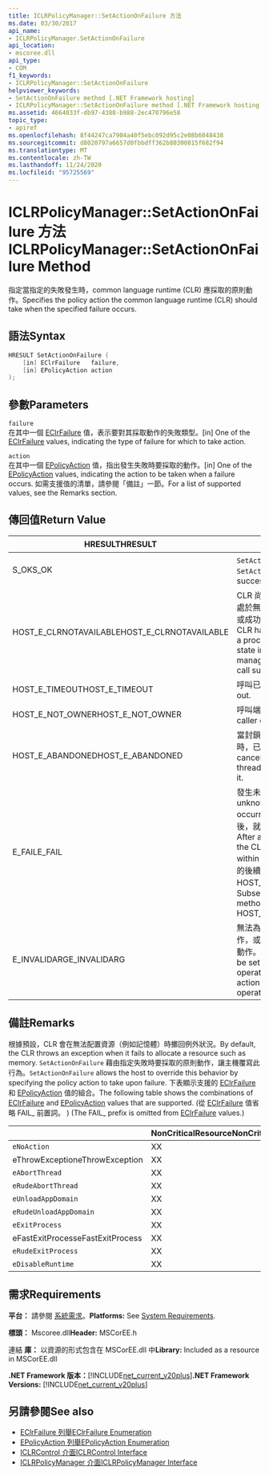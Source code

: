 ```yaml
---
title: ICLRPolicyManager::SetActionOnFailure 方法
ms.date: 03/30/2017
api_name:
- ICLRPolicyManager.SetActionOnFailure
api_location:
- mscoree.dll
api_type:
- COM
f1_keywords:
- ICLRPolicyManager::SetActionOnFailure
helpviewer_keywords:
- SetActionOnFailure method [.NET Framework hosting]
- ICLRPolicyManager::SetActionOnFailure method [.NET Framework hosting]
ms.assetid: 4664033f-db97-4388-b988-2ec470796e58
topic_type:
- apiref
ms.openlocfilehash: 8f44247ca7904a40f5ebc092d95c2e08b6048438
ms.sourcegitcommit: d8020797a6657d0fbbdff362b80300815f682f94
ms.translationtype: MT
ms.contentlocale: zh-TW
ms.lasthandoff: 11/24/2020
ms.locfileid: "95725569"
---
```

# <a name="iclrpolicymanagersetactiononfailure-method"></a><span data-ttu-id="95c96-102">ICLRPolicyManager::SetActionOnFailure 方法</span><span class="sxs-lookup"><span data-stu-id="95c96-102">ICLRPolicyManager::SetActionOnFailure Method</span></span>

<span data-ttu-id="95c96-103">指定當指定的失敗發生時，common language runtime (CLR) 應採取的原則動作。</span><span class="sxs-lookup"><span data-stu-id="95c96-103">Specifies the policy action the common language runtime (CLR) should take when the specified failure occurs.</span></span>  
  
## <a name="syntax"></a><span data-ttu-id="95c96-104">語法</span><span class="sxs-lookup"><span data-stu-id="95c96-104">Syntax</span></span>  
  
```cpp  
HRESULT SetActionOnFailure (  
    [in] EClrFailure   failure,  
    [in] EPolicyAction action  
);  
```  
  
## <a name="parameters"></a><span data-ttu-id="95c96-105">參數</span><span class="sxs-lookup"><span data-stu-id="95c96-105">Parameters</span></span>  

 `failure`  
 <span data-ttu-id="95c96-106">在其中一個 [EClrFailure](eclrfailure-enumeration.md) 值，表示要對其採取動作的失敗類型。</span><span class="sxs-lookup"><span data-stu-id="95c96-106">[in] One of the [EClrFailure](eclrfailure-enumeration.md) values, indicating the type of failure for which to take action.</span></span>  
  
 `action`  
 <span data-ttu-id="95c96-107">在其中一個 [EPolicyAction](epolicyaction-enumeration.md) 值，指出發生失敗時要採取的動作。</span><span class="sxs-lookup"><span data-stu-id="95c96-107">[in] One of the [EPolicyAction](epolicyaction-enumeration.md) values, indicating the action to be taken when a failure occurs.</span></span> <span data-ttu-id="95c96-108">如需支援值的清單，請參閱「備註」一節。</span><span class="sxs-lookup"><span data-stu-id="95c96-108">For a list of supported values, see the Remarks section.</span></span>  
  
## <a name="return-value"></a><span data-ttu-id="95c96-109">傳回值</span><span class="sxs-lookup"><span data-stu-id="95c96-109">Return Value</span></span>  
  
|<span data-ttu-id="95c96-110">HRESULT</span><span class="sxs-lookup"><span data-stu-id="95c96-110">HRESULT</span></span>|<span data-ttu-id="95c96-111">描述</span><span class="sxs-lookup"><span data-stu-id="95c96-111">Description</span></span>|  
|-------------|-----------------|  
|<span data-ttu-id="95c96-112">S_OK</span><span class="sxs-lookup"><span data-stu-id="95c96-112">S_OK</span></span>|<span data-ttu-id="95c96-113">`SetActionOnFailure` 傳回成功。</span><span class="sxs-lookup"><span data-stu-id="95c96-113">`SetActionOnFailure` returned successfully.</span></span>|  
|<span data-ttu-id="95c96-114">HOST_E_CLRNOTAVAILABLE</span><span class="sxs-lookup"><span data-stu-id="95c96-114">HOST_E_CLRNOTAVAILABLE</span></span>|<span data-ttu-id="95c96-115">CLR 尚未載入至進程，或 CLR 處於無法執行 managed 程式碼或成功處理呼叫的狀態。</span><span class="sxs-lookup"><span data-stu-id="95c96-115">The CLR has not been loaded into a process, or the CLR is in a state in which it cannot run managed code or process the call successfully.</span></span>|  
|<span data-ttu-id="95c96-116">HOST_E_TIMEOUT</span><span class="sxs-lookup"><span data-stu-id="95c96-116">HOST_E_TIMEOUT</span></span>|<span data-ttu-id="95c96-117">呼叫已超時。</span><span class="sxs-lookup"><span data-stu-id="95c96-117">The call timed out.</span></span>|  
|<span data-ttu-id="95c96-118">HOST_E_NOT_OWNER</span><span class="sxs-lookup"><span data-stu-id="95c96-118">HOST_E_NOT_OWNER</span></span>|<span data-ttu-id="95c96-119">呼叫端沒有擁有鎖定。</span><span class="sxs-lookup"><span data-stu-id="95c96-119">The caller does not own the lock.</span></span>|  
|<span data-ttu-id="95c96-120">HOST_E_ABANDONED</span><span class="sxs-lookup"><span data-stu-id="95c96-120">HOST_E_ABANDONED</span></span>|<span data-ttu-id="95c96-121">當封鎖的執行緒或光纖正在等候時，已取消事件。</span><span class="sxs-lookup"><span data-stu-id="95c96-121">An event was canceled while a blocked thread or fiber was waiting on it.</span></span>|  
|<span data-ttu-id="95c96-122">E_FAIL</span><span class="sxs-lookup"><span data-stu-id="95c96-122">E_FAIL</span></span>|<span data-ttu-id="95c96-123">發生未知的嚴重失敗。</span><span class="sxs-lookup"><span data-stu-id="95c96-123">An unknown catastrophic failure occurred.</span></span> <span data-ttu-id="95c96-124">在方法傳回 E_FAIL 之後，就無法在進程中使用 CLR。</span><span class="sxs-lookup"><span data-stu-id="95c96-124">After a method returns E_FAIL, the CLR is no longer usable within the process.</span></span> <span data-ttu-id="95c96-125">對裝載方法的後續呼叫會傳回 HOST_E_CLRNOTAVAILABLE。</span><span class="sxs-lookup"><span data-stu-id="95c96-125">Subsequent calls to hosting methods return HOST_E_CLRNOTAVAILABLE.</span></span>|  
|<span data-ttu-id="95c96-126">E_INVALIDARG</span><span class="sxs-lookup"><span data-stu-id="95c96-126">E_INVALIDARG</span></span>|<span data-ttu-id="95c96-127">無法為指定的作業設定原則動作，或為作業指定了不正確原則動作。</span><span class="sxs-lookup"><span data-stu-id="95c96-127">A policy action cannot be set for the specified operation, or an invalid policy action was specified for the operation.</span></span>|  
  
## <a name="remarks"></a><span data-ttu-id="95c96-128">備註</span><span class="sxs-lookup"><span data-stu-id="95c96-128">Remarks</span></span>  

 <span data-ttu-id="95c96-129">根據預設，CLR 會在無法配置資源（例如記憶體）時擲回例外狀況。</span><span class="sxs-lookup"><span data-stu-id="95c96-129">By default, the CLR throws an exception when it fails to allocate a resource such as memory.</span></span> <span data-ttu-id="95c96-130">`SetActionOnFailure` 藉由指定失敗時要採取的原則動作，讓主機覆寫此行為。</span><span class="sxs-lookup"><span data-stu-id="95c96-130">`SetActionOnFailure` allows the host to override this behavior by specifying the policy action to take upon failure.</span></span> <span data-ttu-id="95c96-131">下表顯示支援的 [EClrFailure](eclrfailure-enumeration.md) 和 [EPolicyAction](epolicyaction-enumeration.md) 值的組合。</span><span class="sxs-lookup"><span data-stu-id="95c96-131">The following table shows the combinations of [EClrFailure](eclrfailure-enumeration.md) and [EPolicyAction](epolicyaction-enumeration.md) values that are supported.</span></span> <span data-ttu-id="95c96-132"> (從 [EClrFailure](eclrfailure-enumeration.md) 值省略 FAIL_ 前置詞。 ) </span><span class="sxs-lookup"><span data-stu-id="95c96-132">(The FAIL_ prefix is omitted from [EClrFailure](eclrfailure-enumeration.md) values.)</span></span>  
  
||<span data-ttu-id="95c96-133">NonCriticalResource</span><span class="sxs-lookup"><span data-stu-id="95c96-133">NonCriticalResource</span></span>|<span data-ttu-id="95c96-134">CriticalResource</span><span class="sxs-lookup"><span data-stu-id="95c96-134">CriticalResource</span></span>|<span data-ttu-id="95c96-135">FatalRuntime</span><span class="sxs-lookup"><span data-stu-id="95c96-135">FatalRuntime</span></span>|<span data-ttu-id="95c96-136">OrphanedLock</span><span class="sxs-lookup"><span data-stu-id="95c96-136">OrphanedLock</span></span>|<span data-ttu-id="95c96-137">StackOverflow</span><span class="sxs-lookup"><span data-stu-id="95c96-137">StackOverflow</span></span>|<span data-ttu-id="95c96-138">AccessViolation</span><span class="sxs-lookup"><span data-stu-id="95c96-138">AccessViolation</span></span>|<span data-ttu-id="95c96-139">CodeContract</span><span class="sxs-lookup"><span data-stu-id="95c96-139">CodeContract</span></span>|  
|-|-------------------------|----------------------|------------------|------------------|-------------------|---------------------|------------------|  
|`eNoAction`|<span data-ttu-id="95c96-140">X</span><span class="sxs-lookup"><span data-stu-id="95c96-140">X</span></span>|<span data-ttu-id="95c96-141">X</span><span class="sxs-lookup"><span data-stu-id="95c96-141">X</span></span>||||<span data-ttu-id="95c96-142">N/A</span><span class="sxs-lookup"><span data-stu-id="95c96-142">N/A</span></span>||  
|<span data-ttu-id="95c96-143">eThrowException</span><span class="sxs-lookup"><span data-stu-id="95c96-143">eThrowException</span></span>|<span data-ttu-id="95c96-144">X</span><span class="sxs-lookup"><span data-stu-id="95c96-144">X</span></span>|<span data-ttu-id="95c96-145">X</span><span class="sxs-lookup"><span data-stu-id="95c96-145">X</span></span>||||<span data-ttu-id="95c96-146">N/A</span><span class="sxs-lookup"><span data-stu-id="95c96-146">N/A</span></span>||  
|`eAbortThread`|<span data-ttu-id="95c96-147">X</span><span class="sxs-lookup"><span data-stu-id="95c96-147">X</span></span>|<span data-ttu-id="95c96-148">X</span><span class="sxs-lookup"><span data-stu-id="95c96-148">X</span></span>||||<span data-ttu-id="95c96-149">N/A</span><span class="sxs-lookup"><span data-stu-id="95c96-149">N/A</span></span>|<span data-ttu-id="95c96-150">X</span><span class="sxs-lookup"><span data-stu-id="95c96-150">X</span></span>|  
|`eRudeAbortThread`|<span data-ttu-id="95c96-151">X</span><span class="sxs-lookup"><span data-stu-id="95c96-151">X</span></span>|<span data-ttu-id="95c96-152">X</span><span class="sxs-lookup"><span data-stu-id="95c96-152">X</span></span>||||<span data-ttu-id="95c96-153">N/A</span><span class="sxs-lookup"><span data-stu-id="95c96-153">N/A</span></span>|<span data-ttu-id="95c96-154">X</span><span class="sxs-lookup"><span data-stu-id="95c96-154">X</span></span>|  
|`eUnloadAppDomain`|<span data-ttu-id="95c96-155">X</span><span class="sxs-lookup"><span data-stu-id="95c96-155">X</span></span>|<span data-ttu-id="95c96-156">X</span><span class="sxs-lookup"><span data-stu-id="95c96-156">X</span></span>||<span data-ttu-id="95c96-157">X</span><span class="sxs-lookup"><span data-stu-id="95c96-157">X</span></span>||<span data-ttu-id="95c96-158">N/A</span><span class="sxs-lookup"><span data-stu-id="95c96-158">N/A</span></span>|<span data-ttu-id="95c96-159">X</span><span class="sxs-lookup"><span data-stu-id="95c96-159">X</span></span>|  
|`eRudeUnloadAppDomain`|<span data-ttu-id="95c96-160">X</span><span class="sxs-lookup"><span data-stu-id="95c96-160">X</span></span>|<span data-ttu-id="95c96-161">X</span><span class="sxs-lookup"><span data-stu-id="95c96-161">X</span></span>||<span data-ttu-id="95c96-162">X</span><span class="sxs-lookup"><span data-stu-id="95c96-162">X</span></span>|<span data-ttu-id="95c96-163">X</span><span class="sxs-lookup"><span data-stu-id="95c96-163">X</span></span>|<span data-ttu-id="95c96-164">N/A</span><span class="sxs-lookup"><span data-stu-id="95c96-164">N/A</span></span>|<span data-ttu-id="95c96-165">X</span><span class="sxs-lookup"><span data-stu-id="95c96-165">X</span></span>|  
|`eExitProcess`|<span data-ttu-id="95c96-166">X</span><span class="sxs-lookup"><span data-stu-id="95c96-166">X</span></span>|<span data-ttu-id="95c96-167">X</span><span class="sxs-lookup"><span data-stu-id="95c96-167">X</span></span>||<span data-ttu-id="95c96-168">X</span><span class="sxs-lookup"><span data-stu-id="95c96-168">X</span></span>|<span data-ttu-id="95c96-169">X</span><span class="sxs-lookup"><span data-stu-id="95c96-169">X</span></span>|<span data-ttu-id="95c96-170">N/A</span><span class="sxs-lookup"><span data-stu-id="95c96-170">N/A</span></span>|<span data-ttu-id="95c96-171">X</span><span class="sxs-lookup"><span data-stu-id="95c96-171">X</span></span>|  
|<span data-ttu-id="95c96-172">eFastExitProcess</span><span class="sxs-lookup"><span data-stu-id="95c96-172">eFastExitProcess</span></span>|<span data-ttu-id="95c96-173">X</span><span class="sxs-lookup"><span data-stu-id="95c96-173">X</span></span>|<span data-ttu-id="95c96-174">X</span><span class="sxs-lookup"><span data-stu-id="95c96-174">X</span></span>||<span data-ttu-id="95c96-175">X</span><span class="sxs-lookup"><span data-stu-id="95c96-175">X</span></span>|<span data-ttu-id="95c96-176">X</span><span class="sxs-lookup"><span data-stu-id="95c96-176">X</span></span>|<span data-ttu-id="95c96-177">N/A</span><span class="sxs-lookup"><span data-stu-id="95c96-177">N/A</span></span>||  
|`eRudeExitProcess`|<span data-ttu-id="95c96-178">X</span><span class="sxs-lookup"><span data-stu-id="95c96-178">X</span></span>|<span data-ttu-id="95c96-179">X</span><span class="sxs-lookup"><span data-stu-id="95c96-179">X</span></span>|<span data-ttu-id="95c96-180">X</span><span class="sxs-lookup"><span data-stu-id="95c96-180">X</span></span>|<span data-ttu-id="95c96-181">X</span><span class="sxs-lookup"><span data-stu-id="95c96-181">X</span></span>|<span data-ttu-id="95c96-182">X</span><span class="sxs-lookup"><span data-stu-id="95c96-182">X</span></span>|<span data-ttu-id="95c96-183">N/A</span><span class="sxs-lookup"><span data-stu-id="95c96-183">N/A</span></span>||  
|`eDisableRuntime`|<span data-ttu-id="95c96-184">X</span><span class="sxs-lookup"><span data-stu-id="95c96-184">X</span></span>|<span data-ttu-id="95c96-185">X</span><span class="sxs-lookup"><span data-stu-id="95c96-185">X</span></span>|<span data-ttu-id="95c96-186">X</span><span class="sxs-lookup"><span data-stu-id="95c96-186">X</span></span>|<span data-ttu-id="95c96-187">X</span><span class="sxs-lookup"><span data-stu-id="95c96-187">X</span></span>|<span data-ttu-id="95c96-188">X</span><span class="sxs-lookup"><span data-stu-id="95c96-188">X</span></span>|<span data-ttu-id="95c96-189">N/A</span><span class="sxs-lookup"><span data-stu-id="95c96-189">N/A</span></span>||  
  
## <a name="requirements"></a><span data-ttu-id="95c96-190">需求</span><span class="sxs-lookup"><span data-stu-id="95c96-190">Requirements</span></span>  

 <span data-ttu-id="95c96-191">**平台：** 請參閱 [系統需求](../../get-started/system-requirements.md)。</span><span class="sxs-lookup"><span data-stu-id="95c96-191">**Platforms:** See [System Requirements](../../get-started/system-requirements.md).</span></span>  
  
 <span data-ttu-id="95c96-192">**標頭：** Mscoree.dll</span><span class="sxs-lookup"><span data-stu-id="95c96-192">**Header:** MSCorEE.h</span></span>  
  
 <span data-ttu-id="95c96-193">連結 **庫：** 以資源的形式包含在 MSCorEE.dll 中</span><span class="sxs-lookup"><span data-stu-id="95c96-193">**Library:** Included as a resource in MSCorEE.dll</span></span>  
  
 <span data-ttu-id="95c96-194">**.NET Framework 版本：**[!INCLUDE[net_current_v20plus](../../../../includes/net-current-v20plus-md.md)]</span><span class="sxs-lookup"><span data-stu-id="95c96-194">**.NET Framework Versions:** [!INCLUDE[net_current_v20plus](../../../../includes/net-current-v20plus-md.md)]</span></span>  
  
## <a name="see-also"></a><span data-ttu-id="95c96-195">另請參閱</span><span class="sxs-lookup"><span data-stu-id="95c96-195">See also</span></span>

- [<span data-ttu-id="95c96-196">EClrFailure 列舉</span><span class="sxs-lookup"><span data-stu-id="95c96-196">EClrFailure Enumeration</span></span>](eclrfailure-enumeration.md)
- [<span data-ttu-id="95c96-197">EPolicyAction 列舉</span><span class="sxs-lookup"><span data-stu-id="95c96-197">EPolicyAction Enumeration</span></span>](epolicyaction-enumeration.md)
- [<span data-ttu-id="95c96-198">ICLRControl 介面</span><span class="sxs-lookup"><span data-stu-id="95c96-198">ICLRControl Interface</span></span>](iclrcontrol-interface.md)
- [<span data-ttu-id="95c96-199">ICLRPolicyManager 介面</span><span class="sxs-lookup"><span data-stu-id="95c96-199">ICLRPolicyManager Interface</span></span>](iclrpolicymanager-interface.md)
